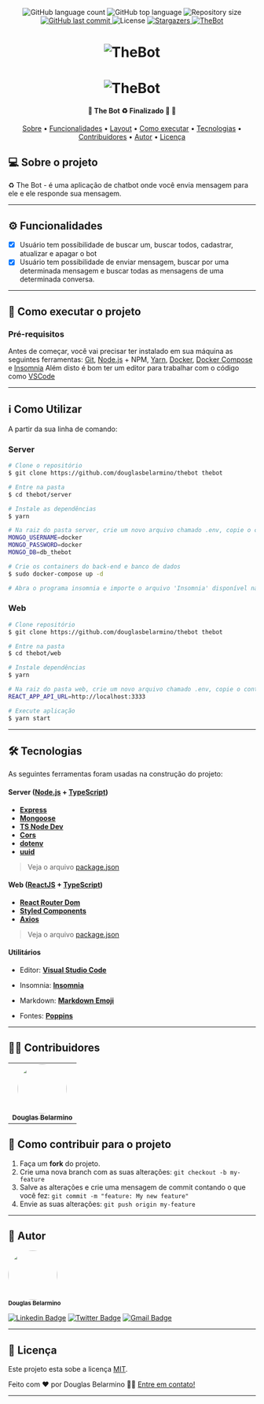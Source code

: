 <p align="center">
  <img alt="GitHub language count" src="https://img.shields.io/github/languages/count/douglasbelarmino/thebot?color=%235965e0">

  <img alt="GitHub top language" src="https://img.shields.io/github/languages/top/douglasbelarmino/thebot?color=%235965e0">

  <img alt="Repository size" src="https://img.shields.io/github/repo-size/douglasbelarmino/thebot?color=%235965e0">
  
  <a href="https://github.com/douglasbelarmino/thebot/commits/master">
    <img alt="GitHub last commit" src="https://img.shields.io/github/last-commit/douglasbelarmino/thebot?color=%235965e0">
  </a>
    
   <img alt="License" src="https://img.shields.io/badge/license-MIT-brightgreen?color=%235965e0">
   
   <a href="https://github.com/douglasbelarmino/thebot/stargazers">
    <img alt="Stargazers" src="https://img.shields.io/github/stars/douglasbelarmino/thebot?color=%235965e0">
  </a>

  <a href="">
    <img alt="TheBot" src="https://img.shields.io/badge/feito%20por-Douglas-%235965e0">
  </a>
</p>

<h1 align="center">
    <img alt="TheBot" title="#TheBot" src="https://user-images.githubusercontent.com/36802445/123189693-aa191f00-d474-11eb-8927-52cdfb5cd6cf.png" />
</h1>

<h1 align="center">
    <img alt="TheBot" title="#TheBot" src="https://user-images.githubusercontent.com/36802445/123190931-cfa72800-d476-11eb-8728-8fc42eb2ff78.png" />
</h1>

<h4 align="center"> 
	🚧  The Bot ♻️ Finalizado 🚀 🚧
</h4>

<p align="center">
 <a href="#-sobre-o-projeto">Sobre</a> •
 <a href="#-funcionalidades">Funcionalidades</a> •
 <a href="#-layout">Layout</a> • 
 <a href="#-como-executar-o-projeto">Como executar</a> • 
 <a href="#-tecnologias">Tecnologias</a> • 
 <a href="#-contribuidores">Contribuidores</a> • 
 <a href="#-autor">Autor</a> • 
 <a href="#user-content--licença">Licença</a>
</p>

## 💻 Sobre o projeto

♻️ The Bot - é uma aplicação de chatbot onde você envia mensagem para ele e ele responde sua mensagem.

---

## ⚙️ Funcionalidades

- [x] Usuário tem possibilidade de buscar um, buscar todos, cadastrar, atualizar e apagar o bot
- [x] Usuário tem possibilidade de enviar mensagem, buscar por uma determinada mensagem e buscar todas as mensagens de uma determinada conversa.

---

## 🚀 Como executar o projeto

### Pré-requisitos

Antes de começar, você vai precisar ter instalado em sua máquina as seguintes ferramentas:
[Git](https://git-scm.com), [Node.js](https://nodejs.org/en) + NPM, [Yarn](https://yarnpkg.com/), [Docker](https://www.docker.com), [Docker Compose](https://docs.docker.com/compose/install) e [Insomnia](https://insomnia.rest) Além disto é bom ter um editor para trabalhar com o código como [VSCode](https://code.visualstudio.com)

---

## :information_source: Como Utilizar

A partir da sua linha de comando:

### Server

```bash
# Clone o repositório
$ git clone https://github.com/douglasbelarmino/thebot thebot

# Entre na pasta
$ cd thebot/server

# Instale as dependências
$ yarn

# Na raiz do pasta server, crie um novo arquivo chamado .env, copie o conteúdo do .env.example para dentro do .env e configure as variáveis de ambiente da seguinte forma:
MONGO_USERNAME=docker
MONGO_PASSWORD=docker
MONGO_DB=db_thebot

# Crie os containers do back-end e banco de dados
$ sudo docker-compose up -d

# Abra o programa insomnia e importe o arquivo 'Insomnia' disponível na pasta server. Logo em seguida, abra a request Bot/Store e execute a mesma. Se retornar o status code 201 é porque deu tudo certo.
```

### Web

```bash
# Clone repositório
$ git clone https://github.com/douglasbelarmino/thebot thebot

# Entre na pasta
$ cd thebot/web

# Instale dependências
$ yarn

# Na raiz do pasta web, crie um novo arquivo chamado .env, copie o conteúdo do .env.example para dentro do .env e configure a variável de ambiente da seguinte forma:
REACT_APP_API_URL=http://localhost:3333

# Execute aplicação
$ yarn start
```

---

## 🛠 Tecnologias

As seguintes ferramentas foram usadas na construção do projeto:

#### **Server** ([Node.js](https://nodejs.org/en) + [TypeScript](https://www.typescriptlang.org/))

- **[Express](https://expressjs.com)**
- **[Mongoose](https://mongoosejs.com)**
- **[TS Node Dev](https://github.com/wclr/ts-node-dev)**
- **[Cors](https://github.com/expressjs/cors)**
- **[dotenv](https://github.com/motdotla/dotenv)**
- **[uuid](https://github.com/uuidjs/uuid)**

> Veja o arquivo [package.json](https://github.com/douglasbelarmino/thebot/server/blob/master/package.json)

#### **Web** ([ReactJS](https://nextjs.org/) + [TypeScript](https://www.typescriptlang.org/))

- **[React Router Dom](https://reactrouter.com/web/guides/quick-start)**
- **[Styled Components](https://styled-components.com)**
- **[Axios](https://github.com/axios/axios)**

> Veja o arquivo [package.json](https://github.com/douglasbelarmino/thebot/web/blob/master/package.json)

#### **Utilitários**

- Editor: **[Visual Studio Code](https://code.visualstudio.com/)**
- Insomnia: **[Insomnia](https://insomnia.rest/download)**
- Markdown: **[Markdown Emoji](https://gist.github.com/rxaviers/7360908)**

- Fontes: **[Poppins](https://fonts.google.com/specimen/Poppins)**

---

## 👨‍💻 Contribuidores

<table>
  <tr>
    <td align="center"><a href="https://linkedin/in/douglas-belarmino"><img style="border-radius: 50%;" src="https://avatars3.githubusercontent.com/u/36802445?s=460&u=9af2af554d1947d09b9bf2e9cfb06d2f1ece22f7&v=4" width="100px;" alt=""/><br /><sub><b>Douglas Belarmino</b></sub></a></td>
  </tr>
</table>

## 💪 Como contribuir para o projeto

1. Faça um **fork** do projeto.
2. Crie uma nova branch com as suas alterações: `git checkout -b my-feature`
3. Salve as alterações e crie uma mensagem de commit contando o que você fez: `git commit -m "feature: My new feature"`
4. Envie as suas alterações: `git push origin my-feature`

---

## 🦸 Autor

<img style="border-radius: 50%;" src="https://avatars3.githubusercontent.com/u/36802445?s=460&u=9af2af554d1947d09b9bf2e9cfb06d2f1ece22f7&v=4" width="100px;" alt=""/><br /><sub><b>Douglas Belarmino</b></sub>

[![Linkedin Badge](https://img.shields.io/badge/-Linkedin-0077b5?style=flat-square&logo=Linkedin&logoColor=white&link=https://www.linkedin.com/in/douglasbelarmino/)](https://www.linkedin.com/in/douglas-belarmino/)
[![Twitter Badge](https://img.shields.io/badge/-Twitter-1ca0f1?style=flat-square&labelColor=1ca0f1&logo=twitter&logoColor=white&link=https://twitter.com/douglasbelarr)](https://twitter.com/douglasbelarr)
[![Gmail Badge](https://img.shields.io/badge/-Gmail-c71610?style=flat-square&logo=Gmail&logoColor=white&link=mailto:douglasbelarmino@gmail.com)](mailto:douglas.belarr@gmail.com)

---

## 📝 Licença

Este projeto esta sobe a licença [MIT](https://github.com/douglasbelarmino/thebot/blob/master/LICENSE).

Feito com ❤️ por Douglas Belarmino 👋🏽 [Entre em contato!](https://www.linkedin.com/in/douglas-belarmino)

---
